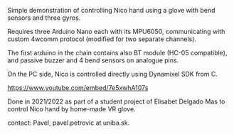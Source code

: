 Simple demonstration of controlling Nico hand using a glove with bend sensors
and three gyros.

Requires three Arduino Nano each with its MPU6050, 
communicating with custom 4wcomm protocol (modified
for two separate channels).

The first arduino in the chain contains also BT module (HC-05 compatible),
and passive buzzer and 4 bend sensors on analogue pins.

On the PC side, Nico is controlled directly using Dynamixel SDK from C.

https://www.youtube.com/embed/7e5xwhA107s

Done in 2021/2022 as part of a student project of Elisabet Delgado Mas to control Nico hand by home-made VR glove.

contact: Pavel, pavel.petrovic at uniba.sk.
